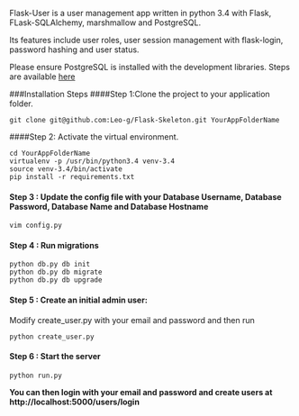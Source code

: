 Flask-User is a user management app written  in python 3.4 with Flask, FLask-SQLAlchemy, marshmallow and PostgreSQL.

Its features include user roles, user session management with flask-login, password hashing and user status.

Please ensure PostgreSQL is installed with the development libraries. Steps are available [here](http://techarena51.com/index.php/flask-sqlalchemy-postgresql-tutorial/)


###Installation Steps
####Step 1:Clone the project to your application folder.

    git clone git@github.com:Leo-g/Flask-Skeleton.git YourAppFolderName

####Step 2: Activate the virtual environment.
 
    cd YourAppFolderName
    virtualenv -p /usr/bin/python3.4 venv-3.4
    source venv-3.4/bin/activate
    pip install -r requirements.txt 

#### Step 3 : Update the config file with your Database Username, Database Password, Database Name and Database Hostname

    vim config.py

#### Step 4 : Run migrations 
   
    python db.py db init
    python db.py db migrate
    python db.py db upgrade
    
####  Step 5 : Create an initial admin user: 
   Modify create_user.py with your email and password and then run
   
    python create_user.py  
   
####  Step 6 : Start the server
    python run.py

**You can then login with your email and password and create users at  http://localhost:5000/users/login**
